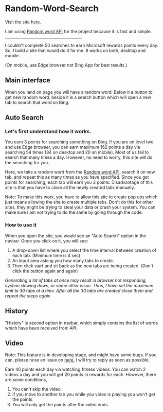 # Random-Word-Search

Visit the site [here](https://harman-maan.github.io/Random-Word/).

I am using [Random word API](https://random-word-api.herokuapp.com/home) for the project because it is fast and simple.

<hr width="50%">

I couldn't complete 50 searches to earn Microsoft rewards points every day. So, I build a site that would do it for me. It works on both, desktop and mobile.

(On mobile, use Edge browser not Bing App for best results.)

## Main interface

When you land on page you will have a random word. Below it a button to get new random word, beside it is a search button which will open a new tab to search that word on Bing.

## Auto Search

### Let's first understand how it works.

You earn 3 points for searching something on Bing. If you are on level two and use Edge browser, you can earn maximum 162 points a day via searching 54 times (34 on desktop and 20 on mobile).
Most of us fail to search that many times a day. However, no need to worry, this site will do the searching for you.

Here, we take a random word from the [Random word API](https://random-word-api.herokuapp.com/home), search it on new tab, and repeat this as many times as you have specified.
Since you get points for searching, each tab will earn you 3 points.
Disadvantage of this site is that you have to close all the newly created tabs manually.

Note: To make this work, you have to allow this site to create pop ups which just means allowing the site to create multiple tabs.
Don't do this for other sites, they might be trying to steal your data or crash your system.
You can make sure I am not trying to do the same by going through the code.

### How to use it

When you open the site, you would see an "Auto Search" option in the navbar.
Once you click on it, you will see:

1.  A drop-down list where you select the time interval between creation of each tab. (Minimum time is 4 sec)
2.  An input area asking you how many tabs to create.
3.  Then click start and sit back as the new tabs are being created. (Don't click the button again and again)

_Generating a lot of tabs at once may result in browser not responding, system slowing down, or some other issue.
Thus, I have set the maximum limit to 30 tabs at a time. After all the 30 tabs are created close them and repeat the steps again._

## History

"History" is second option in navbar, which simply contains the list of words which have been received from API.

## Video

Note: This feature is in developing stage, and might have some bugs. If you can, please raise an issue on [here](https://github.com/Harman-Maan/Auto-Bing-Search/issues), I will try to reply as soon as possible.

Earn 40 points each day via watching fitness videos. You can watch 2 videos a day and you will get 20 points in rewards for each. However, there are some conditions,

1.  You can't skip the video.
2.  If you move to another tab you while you video is playing you won't get the points.
3.  You will only get the points after the video ends.
